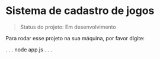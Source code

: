 <H1>Sistema de cadastro de jogos</H1>

> Status do projeto: Em desenvolvimento

Para rodar esse projeto na sua máquina, por favor digite:

. . .
node app.js
. . .
